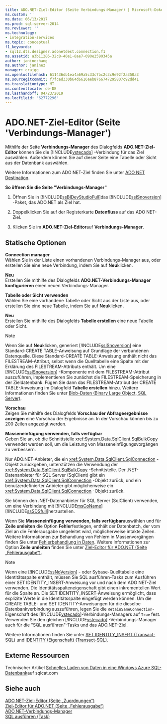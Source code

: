 ```yaml
---
title: ADO.NET-Ziel-Editor (Seite Verbindungs-Manager) | Microsoft-Dokumentation
ms.custom: ''
ms.date: 06/13/2017
ms.prod: sql-server-2014
ms.reviewer: ''
ms.technology:
- integration-services
ms.topic: conceptual
f1_keywords:
- sql12.dts.designer.adonetdest.connection.f1
ms.assetid: a3b11286-32c8-40e1-8ae7-090e2590345a
author: janinezhang
ms.author: janinez
manager: craigg
ms.openlocfilehash: 611436db1ea4a69a5c33c7bc2c3c9e92f2a350a3
ms.sourcegitcommit: f7fced330b64d6616aeb8766747295807c92dd41
ms.translationtype: MT
ms.contentlocale: de-DE
ms.lasthandoff: 04/23/2019
ms.locfileid: "62772296"
---
```

# <a name="ado-net-destination-editor-connection-manager-page"></a>ADO.NET-Ziel-Editor (Seite 'Verbindungs-Manager')
  Mithilfe der Seite **Verbindungs-Manager** des Dialogfelds **ADO.NET-Ziel-Editor** können Sie die [!INCLUDE[vstecado](../includes/vstecado-md.md)] -Verbindung für das Ziel auswählen. Außerdem können Sie auf dieser Seite eine Tabelle oder Sicht aus der Datenbank auswählen.  
  
 Weitere Informationen zum ADO NET-Ziel finden Sie unter [ADO NET Destination](data-flow/ado-net-destination.md).  
  
 **So öffnen Sie die Seite "Verbindungs-Manager"**  
  
1.  Öffnen Sie in [!INCLUDE[ssBIDevStudioFull](../includes/ssbidevstudiofull-md.md)]das [!INCLUDE[ssISnoversion](../includes/ssisnoversion-md.md)] -Paket, das ADO.NET als Ziel hat.  
  
2.  Doppelklicken Sie auf der Registerkarte **Datenfluss** auf das ADO NET-Ziel.  
  
3.  Klicken Sie im **ADO.NET-Ziel-Editor**auf **Verbindungs-Manager**.  
  
## <a name="static-options"></a>Statische Optionen  
 **Connection manager**  
 Wählen Sie in der Liste einen vorhandenen Verbindungs-Manager aus, oder erstellen Sie eine neue Verbindung, indem Sie auf **Neu**klicken.  
  
 **Neu**  
 Erstellen Sie mithilfe des Dialogfelds **ADO.NET-Verbindungs-Manager konfigurieren** einen neuen Verbindungs-Manager.  
  
 **Tabelle oder Sicht verwenden**  
 Wählen Sie eine vorhandene Tabelle oder Sicht aus der Liste aus, oder erstellen Sie eine neue Tabelle, indem Sie auf **Neu**klicken.  
  
 **Neu**  
 Erstellen Sie mithilfe des Dialogfelds **Tabelle erstellen** eine neue Tabelle oder Sicht.  
  
> [!NOTE]  
>  Wenn Sie auf **Neu**klicken, generiert [!INCLUDE[ssISnoversion](../includes/ssisnoversion-md.md)] eine Standard-CREATE TABLE-Anweisung auf Grundlage der verbundenen Datenquelle. Diese Standard-CREATE TABLE-Anweisung enthält nicht das FILESTREAM-Attribut, selbst wenn die Quelltabelle eine Spalte mit der Erklärung des FILESTREAM-Attributs enthält. Um eine [!INCLUDE[ssISnoversion](../includes/ssisnoversion-md.md)] -Komponente mit dem FILESTREAM-Attribut auszuführen, implementieren Sie zunächst die FILESTREAM-Speicherung in der Zieldatenbank. Fügen Sie dann das FILESTREAM-Attribut der CREATE TABLE-Anweisung im Dialogfeld **Tabelle erstellen** hinzu. Weitere Informationen finden Sie unter [Blob-Daten &#40;Binary Large Object, SQL Server&#41;](../relational-databases/blob/binary-large-object-blob-data-sql-server.md).  
  
 **Vorschau**  
 Zeigen Sie mithilfe des Dialogfelds **Vorschau der Abfrageergebnisse anzeigen** eine Vorschau der Ergebnisse an. In der Vorschau können bis zu 200 Zeilen angezeigt werden.  
  
 **Masseneinfügung verwenden, falls verfügbar**  
 Geben Sie an, ob die Schnittstelle <xref:System.Data.SqlClient.SqlBulkCopy> verwendet werden soll, um die Leistung von Masseneinfügungsvorgängen zu verbessern.  
  
 Nur ADO.NET-Anbieter, die ein <xref:System.Data.SqlClient.SqlConnection> -Objekt zurückgeben, unterstützen die Verwendung der <xref:System.Data.SqlClient.SqlBulkCopy> -Schnittstelle. Der .NET-Datenanbieter für SQL Server (SqlClient) gibt ein <xref:System.Data.SqlClient.SqlConnection> -Objekt zurück, und ein benutzerdefinierter Anbieter gibt möglicherweise ein <xref:System.Data.SqlClient.SqlConnection> -Objekt zurück.  
  
 Sie können den .NET-Datenanbieter für SQL Server (SqlClient) verwenden, um eine Verbindung mit [!INCLUDE[msCoName](../includes/msconame-md.md)][!INCLUDE[ssSDSfull](../includes/sssdsfull-md.md)]herzustellen.  
  
 Wenn Sie **Masseneinfügung verwenden, falls verfügbar**auswählen und für **Zeile umleiten** die Option **Fehler**festlegen, enthält der Datenbatch, der vom Ziel an die Fehlerausgabe umgeleitet wird, möglicherweise intakte Zeilen. Weitere Informationen zur Behandlung von Fehlern in Massenvorgängen finden Sie unter [Fehlerbehandlung in Daten](data-flow/error-handling-in-data.md). Weitere Informationen zur Option **Zeile umleiten** finden Sie unter [Ziel-Editor für ADO.NET &#40;Seite „Fehlerausgabe“&#41;](../../2014/integration-services/ado-net-destination-editor-error-output-page.md).  
  
> [!NOTE]  
>  Wenn eine [!INCLUDE[ssNoVersion](../includes/ssnoversion-md.md)] - oder Sybase-Quelltabelle eine Identitätsspalte enthält, müssen Sie SQL ausführen-Tasks zum Ausführen einer SET IDENTITY_INSERT-Anweisung vor und nach dem ADO NET-Ziel verwenden. Die Identitätsspalteneigenschaft gibt einen inkrementellen Wert für die Spalte an. Die SET IDENTITY_INSERT-Anweisung ermöglicht, dass explizite Werte in die Identitätsspalte eingefügt werden können. Um die CREATE TABLE- und SET IDENTITY-Anweisungen für die dieselbe Datenbankverbindung  auszuführen, legen Sie die `RetainSameConnection`-Eigenschaft des [!INCLUDE[vstecado](../includes/vstecado-md.md)]-Verbindungs-Managers auf `True` fest. Verwenden Sie den gleichen [!INCLUDE[vstecado](../includes/vstecado-md.md)] -Verbindungs-Manager auch für die "SQL ausführen"-Tasks und das ADO.NET-Ziel.  
>   
>  Weitere Informationen finden Sie unter [SET IDENTITY_INSERT &#40;Transact-SQL&#41;](/sql/t-sql/statements/set-identity-insert-transact-sql) und [IDENTITY &#40;Eigenschaft&#41; &#40;Transact-SQL&#41;](/sql/t-sql/statements/create-table-transact-sql-identity-property).  
  
## <a name="external-resources"></a>Externe Ressourcen  
 Technischer Artikel [Schnelles Laden von Daten in eine Windows Azure SQL-Datenbank](https://go.microsoft.com/fwlink/?LinkId=244333)auf sqlcat.com  
  
## <a name="see-also"></a>Siehe auch  
 [ADO.NET-Ziel-Editor &#40;Seite „Zuordnungen“&#41;](../../2014/integration-services/ado-net-destination-editor-mappings-page.md)   
 [Ziel-Editor für ADO.NET &#40;Seite „Fehlerausgabe“&#41;](../../2014/integration-services/ado-net-destination-editor-error-output-page.md)   
 [ADO.NET-Verbindungs-Manager](connection-manager/ado-net-connection-manager.md)   
 [SQL ausführen (Task)](control-flow/execute-sql-task.md)  
  
  
